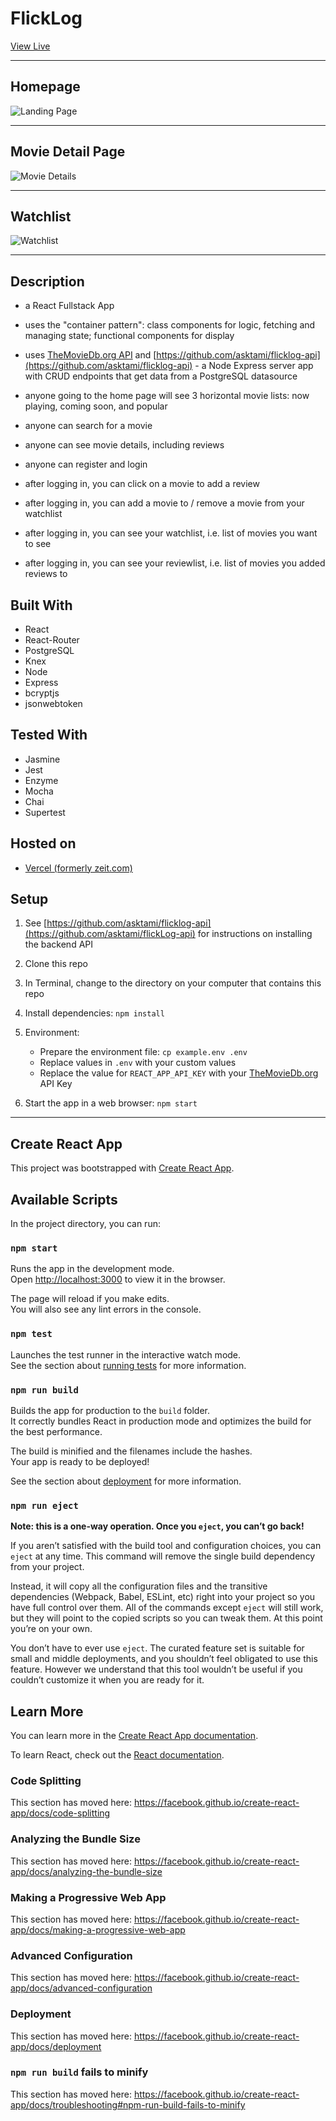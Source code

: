 # FlickLog

[View Live](https://flicklog-app.now.sh/)

---

## Homepage

![Landing Page](https://github.com/asktami/flicklog-app/blob/master/flicklog-landing.png)

---

## Movie Detail Page

![Movie Details](https://github.com/asktami/flicklog-app/blob/master/flicklog-movieDetail.png)

---

## Watchlist

![Watchlist](https://github.com/asktami/flicklog-app/blob/master/flicklog-watchlist.png)

---

## Description

- a React Fullstack App
- uses the "container pattern": class components for logic, fetching and managing state; functional components for display

- uses [TheMovieDb.org API](http://www.themoviedb.org/) and [https://github.com/asktami/flicklog-api](https://github.com/asktami/flicklog-api) - a Node Express server app with CRUD endpoints that get data from a PostgreSQL datasource

- anyone going to the home page will see 3 horizontal movie lists: now playing, coming soon, and popular

- anyone can search for a movie

- anyone can see movie details, including reviews

- anyone can register and login

- after logging in, you can click on a movie to add a review

- after logging in, you can add a movie to / remove a movie from your watchlist

- after logging in, you can see your watchlist, i.e. list of movies you want to see

- after logging in, you can see your reviewlist, i.e. list of movies you added reviews to

## Built With

- React
- React-Router
- PostgreSQL
- Knex
- Node
- Express
- bcryptjs
- jsonwebtoken

## Tested With

- Jasmine
- Jest
- Enzyme
- Mocha
- Chai
- Supertest

## Hosted on

- [Vercel (formerly zeit.com)](https://vercel.com/)

## Setup

1. See [https://github.com/asktami/flicklog-api](https://github.com/asktami/flickLog-api) for instructions on installing the backend API

2. Clone this repo

3. In Terminal, change to the directory on your computer that contains this repo

4. Install dependencies: `npm install`
5. Environment:

   - Prepare the environment file: `cp example.env .env`
   - Replace values in `.env` with your custom values
   - Replace the value for `REACT_APP_API_KEY` with your [TheMovieDb.org](TheMovieDb.org) API Key

6. Start the app in a web browser: `npm start`

---

## Create React App

This project was bootstrapped with [Create React App](https://github.com/facebook/create-react-app).

## Available Scripts

In the project directory, you can run:

### `npm start`

Runs the app in the development mode.<br>
Open [http://localhost:3000](http://localhost:3000) to view it in the browser.

The page will reload if you make edits.<br>
You will also see any lint errors in the console.

### `npm test`

Launches the test runner in the interactive watch mode.<br>
See the section about [running tests](https://facebook.github.io/create-react-app/docs/running-tests) for more information.

### `npm run build`

Builds the app for production to the `build` folder.<br>
It correctly bundles React in production mode and optimizes the build for the best performance.

The build is minified and the filenames include the hashes.<br>
Your app is ready to be deployed!

See the section about [deployment](https://facebook.github.io/create-react-app/docs/deployment) for more information.

### `npm run eject`

**Note: this is a one-way operation. Once you `eject`, you can’t go back!**

If you aren’t satisfied with the build tool and configuration choices, you can `eject` at any time. This command will remove the single build dependency from your project.

Instead, it will copy all the configuration files and the transitive dependencies (Webpack, Babel, ESLint, etc) right into your project so you have full control over them. All of the commands except `eject` will still work, but they will point to the copied scripts so you can tweak them. At this point you’re on your own.

You don’t have to ever use `eject`. The curated feature set is suitable for small and middle deployments, and you shouldn’t feel obligated to use this feature. However we understand that this tool wouldn’t be useful if you couldn’t customize it when you are ready for it.

## Learn More

You can learn more in the [Create React App documentation](https://facebook.github.io/create-react-app/docs/getting-started).

To learn React, check out the [React documentation](https://reactjs.org/).

### Code Splitting

This section has moved here: https://facebook.github.io/create-react-app/docs/code-splitting

### Analyzing the Bundle Size

This section has moved here: https://facebook.github.io/create-react-app/docs/analyzing-the-bundle-size

### Making a Progressive Web App

This section has moved here: https://facebook.github.io/create-react-app/docs/making-a-progressive-web-app

### Advanced Configuration

This section has moved here: https://facebook.github.io/create-react-app/docs/advanced-configuration

### Deployment

This section has moved here: https://facebook.github.io/create-react-app/docs/deployment

### `npm run build` fails to minify

This section has moved here: https://facebook.github.io/create-react-app/docs/troubleshooting#npm-run-build-fails-to-minify
